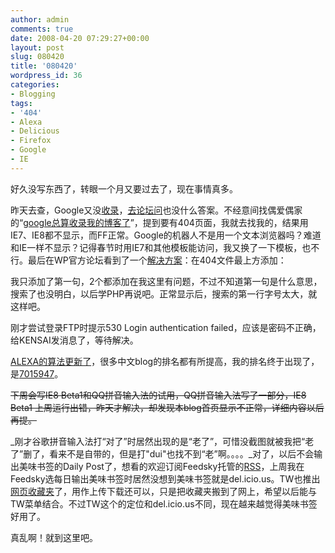 ```yaml
---
author: admin
comments: true
date: 2008-04-20 07:29:27+00:00
layout: post
slug: 080420
title: '080420'
wordpress_id: 36
categories:
- Blogging
tags:
- '404'
- Alexa
- Delicious
- Firefox
- Google
- IE
---
```


好久没写东西了，转眼一个月又要过去了，现在事情真多。

昨天去查，Google又没[收录](http://www.google.com/search?&hl=zh-cn&q=site%3Agreenmoon55.com)，[去论坛问](http://wordpress.org.cn/thread-12328-1-1.html)也没什么答案。不经意间找偶爱偶家的“[google总算收录我的博客了](http://blog.2i2j.com/letter-t-graffiti/google-include-my-blog.html)”，提到要有404页面，我就去找我的，结果用IE7、IE8都不显示，而FF正常。Google的机器人不是用一个文本浏览器吗？难道和IE一样不显示？记得春节时用IE7和其他模板能访问，我又换了一下模板，也不行。最后在WP官方论坛看到了一个[解决方案](http://wordpress.org/support/topic/139302)：在404文件最上方添加：


> <?php ob_start(); ?>
<?php header("HTTP/1.1 404 Not Found"); ?>


我只添加了第一句，2个都添加在我这里有问题，不过不知道第一句是什么意思，搜索了也没明白，以后学PHP再说吧。正常显示后，搜索的第一行字号太大，就这样吧。

刚才尝试登录FTP时提示530 Login authentication failed，应该是密码不正确，给KENSAI发消息了，等待解决。

[ALEXA的算法更新了](http://www.williamlong.info/archives/1311.html)，很多中文blog的排名都有所提高，我的排名终于出现了，是[7015947](http://www.alexa.com/data/details/traffic_details/greenmoon55.com)。

<del>下周会写IE8 Beta1和QQ拼音输入法的试用，QQ拼音输入法写了一部分，IE8 Beta1 上周运行出错，昨天才解决，却发现本blog首页显示不正常，详细内容以后再提。</del>

_刚才谷歌拼音输入法打“对了”时居然出现的是“老了”，可惜没截图就被我把“老了”删了，看来不是自带的，但是打"dui"也找不到“老”啊。。。。_对了，以后不会输出美味书签的Daily Post了，想看的欢迎订阅Feedsky托管的[RSS](http://feed.feedsky.com/greenmoon55)，上周我在Feedsky选每日输出美味书签时居然没想到美味书签就是del.icio.us。TW也推出[网页收藏夹](http://www.theworld.cn)了，用作上传下载还可以，只是把收藏夹搬到了网上，希望以后能与TW菜单结合。不过TW这个的定位和del.icio.us不同，现在越来越觉得美味书签好用了。

真乱啊！就到这里吧。
